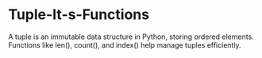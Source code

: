 # Tuple-It-s-Functions
A tuple is an immutable data structure in Python, storing ordered elements. Functions like len(), count(), and index() help manage tuples efficiently.
